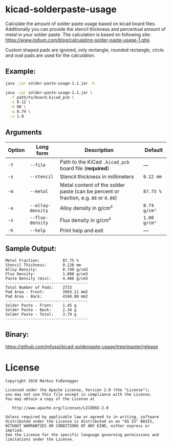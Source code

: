 # kicad-solderpaste-usage
Calculate the amount of solder paste usage based on kicad board files. Additionally you can provide the stencil thickness and percentual amount of metal in your solder paste. The calculation is based on following site: https://www.indium.com/blog/calculating-solder-paste-usage-1.php

Custom shaped pads are ignored, only rectangle, rounded rectangle, circle and oval pads are used for the calculation.

## Example:

```bash 
java -jar solder-paste-usage-1.1.jar -h 
```

```bash
java -jar solder-paste-usage-1.1.jar \
  -f path/to/board.kicad_pcb \
  -s 0.12 \
  -m 88 \
  -a 8.74 \
  -x 1.0
```

## Arguments

| Option | Long form | Description | Default |
|--------|------------|-------------|----------|
| `-f` | `--file` | Path to the KiCad `.kicad_pcb` board file (**required**) | — |
| `-s` | `--stencil` | Stencil thickness in millimeters | `0.12 mm` |
| `-m` | `--metal` | Metal content of the solder paste (can be percent or fraction, e.g. `88` or `0.88`) | `87.75 %` |
| `-a` | `--alloy-density` | Alloy density in g/cm³ | `8.74 g/cm³` |
| `-x` | `--flux-density` | Flux density in g/cm³ | `1.00 g/cm³` |
| `-h` | `--help` | Print help and exit | — |

## Sample Output:
```
Metal Fraction:          87.75 %
Stencil Thickness:       0.120 mm
Alloy Density:           8.740 g/cm3
Flux Density:            1.000 g/cm3
Paste Density (mix):     4.486 g/cm3
------------------------------------
Total Number of Pads:    2733
Pad Area - Front:        2693.11 mm2
Pad Area - Back:         4348.80 mm2
------------------------------------
Solder Paste - Front:    1.45 g
Solder Paste - Back:     2.34 g
Solder Paste - Total:    3.79 g
------------------------------------
```

## Binary:
https://github.com/mfussi/kicad-solderpaste-usage/tree/master/release

License
=======

    Copyright 2019 Markus Fußenegger

    Licensed under the Apache License, Version 2.0 (the "License");
    you may not use this file except in compliance with the License.
    You may obtain a copy of the License at

       http://www.apache.org/licenses/LICENSE-2.0

    Unless required by applicable law or agreed to in writing, software
    distributed under the License is distributed on an "AS IS" BASIS,
    WITHOUT WARRANTIES OR CONDITIONS OF ANY KIND, either express or implied.
    See the License for the specific language governing permissions and
    limitations under the License.
